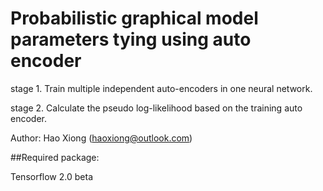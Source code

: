 # Probabilistic graphical model parameters tying using auto encoder 
stage 1. Train multiple independent auto-encoders in one neural network.

stage 2. Calculate the pseudo log-likelihood based on the training auto encoder.

Author: Hao Xiong (haoxiong@outlook.com)

##Required package:
 
 Tensorflow 2.0 beta